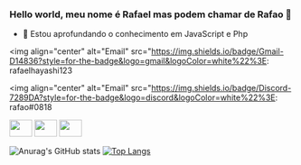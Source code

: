 ### Hello world, meu nome é Rafael mas podem chamar de Rafao 👋

- 🌱 Estou aprofundando o conhecimento em JavaScript e Php

<img align="center" alt="Email" src="https://img.shields.io/badge/Gmail-D14836?style=for-the-badge&logo=gmail&logoColor=white%22%3E: rafaelhayashi123

<img align="center" alt="Email" src="https://img.shields.io/badge/Discord-7289DA?style=for-the-badge&logo=discord&logoColor=white%22%3E: rafao#0818


<img  height="30" width="40" src="https://cdn.jsdelivr.net/gh/devicons/devicon/icons/html5/html5-original.svg" /> <img height="30" width="40" src="https://cdn.jsdelivr.net/gh/devicons/devicon/icons/css3/css3-original.svg" /> <img height="30" width="40" src="https://cdn.jsdelivr.net/gh/devicons/devicon/icons/javascript/javascript-original.svg" />




![Anurag's GitHub stats](https://github-readme-stats.vercel.app/api?username=RafaelHayashi1&show_icons=true&theme=radical&count_private=true)
[![Top Langs](https://github-readme-stats.vercel.app/api/top-langs/?username=RafaelHayashi1)](https://github.com/aRafaelHayashi1/github-readme-stats)
